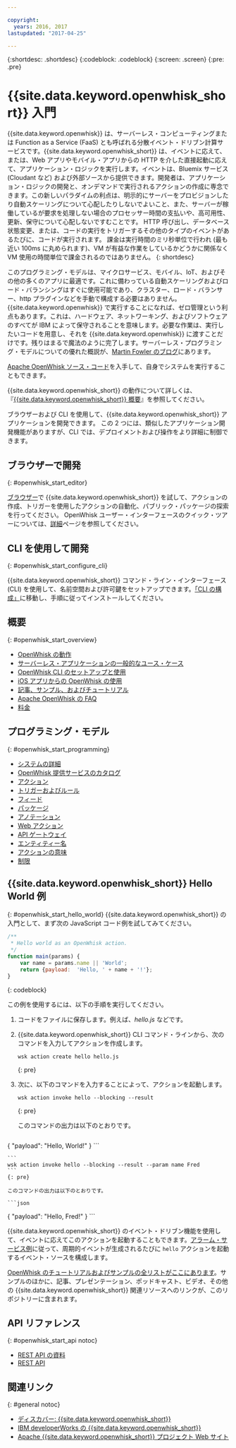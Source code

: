 ```yaml
---

copyright:
  years: 2016, 2017
lastupdated: "2017-04-25"

---
```


{:shortdesc: .shortdesc}
{:codeblock: .codeblock}
{:screen: .screen}
{:pre: .pre}

# {{site.data.keyword.openwhisk_short}} 入門


{{site.data.keyword.openwhisk}} は、サーバーレス・コンピューティングまたは Function as a Service (FaaS) とも呼ばれる分散イベント・ドリブン計算サービスです。{{site.data.keyword.openwhisk_short}} は、イベントに応えて、または、Web アプリやモバイル・アプリからの HTTP を介した直接起動に応えて、アプリケーション・ロジックを実行します。イベントは、Bluemix サービス (Cloudant など) および外部ソースから提供できます。開発者は、アプリケーション・ロジックの開発と、オンデマンドで実行されるアクションの作成に専念できます。この新しいパラダイムの利点は、明示的にサーバーをプロビジョンしたり自動スケーリングについて心配したりしないでよいこと、また、サーバーが稼働しているが要求を処理しない場合のプロセッサー時間の支払いや、高可用性、更新、保守について心配しないですむことです。
HTTP 呼び出し、データベース状態変更、または、コードの実行をトリガーするその他のタイプのイベントがあるたびに、コードが実行されます。
課金は実行時間のミリ秒単位で行われ (最も近い 100ms に丸められます)、VM が有益な作業をしているかどうかに関係なく VM 使用の時間単位で課金されるのではありません。
{: shortdesc}

このプログラミング・モデルは、マイクロサービス、モバイル、IoT、およびその他の多くのアプリに最適です。これに備わっている自動スケーリングおよびロード・バランシングはすぐに使用可能であり、クラスター、ロード・バランサー、http プラグインなどを手動で構成する必要はありません。{{site.data.keyword.openwhisk}} で実行することになれば、ゼロ管理という利点もあります。これは、ハードウェア、ネットワーキング、およびソフトウェアのすべてが IBM によって保守されることを意味します。必要な作業は、実行したいコードを用意し、それを {{site.data.keyword.openwhisk}} に渡すことだけです。残りはまるで魔法のように完了します。サーバーレス・プログラミング・モデルについての優れた概説が、[Martin Fowler のブログ](https://martinfowler.com/articles/serverless.html)にあります。

[Apache OpenWhisk ソース・コード](https://github.com/openwhisk/openwhisk)を入手して、自身でシステムを実行することもできます。

{{site.data.keyword.openwhisk_short}} の動作について詳しくは、『[{{site.data.keyword.openwhisk_short}} 概要](./openwhisk_about.html)』を参照してください。

ブラウザーおよび CLI を使用して、{{site.data.keyword.openwhisk_short}} アプリケーションを開発できます。
この 2 つには、類似したアプリケーション開発機能がありますが、CLI では、デプロイメントおよび操作をより詳細に制御できます。

## ブラウザーで開発
{: #openwhisk_start_editor}

[ブラウザー](https://console.{DomainName}/openwhisk/editor)で {{site.data.keyword.openwhisk_short}} を試して、アクションの作成、トリガーを使用したアクションの自動化、パブリック・パッケージの探索を行ってください。
OpenWhisk ユーザー・インターフェースのクイック・ツアーについては、[詳細](https://console.{DomainName}/openwhisk/learn)ページを参照してください。

## CLI を使用して開発
{: #openwhisk_start_configure_cli}

{{site.data.keyword.openwhisk_short}} コマンド・ライン・インターフェース (CLI) を使用して、名前空間および許可鍵をセットアップできます。[「CLI の構成」](https://console.{DomainName}/openwhisk/cli)に移動し、手順に従ってインストールしてください。

## 概要
{: #openwhisk_start_overview}
- [OpenWhisk の動作](./openwhisk_about.html)
- [サーバーレス・アプリケーションの一般的なユース・ケース](./openwhisk_use_cases.html)
- [OpenWhisk CLI のセットアップと使用](./openwhisk_cli.html)
- [iOS アプリからの OpenWhisk の使用](./openwhisk_mobile_sdk.html)
- [記事、サンプル、およびチュートリアル](https://github.com/openwhisk/openwhisk-external-resources)
- [Apache OpenWhisk の FAQ](http://openwhisk.org/faq)
- [料金](https://console.ng.bluemix.net/openwhisk/learn/pricing)

## プログラミング・モデル
{: #openwhisk_start_programming}
- [システムの詳細](./openwhisk_reference.html)
- [OpenWhisk 提供サービスのカタログ](./openwhisk_catalog.html)
- [アクション](./openwhisk_actions.html)
- [トリガーおよびルール](./openwhisk_triggers_rules.html)
- [フィード](./openwhisk_feeds.html)
- [パッケージ](./openwhisk_packages.html)
- [アノテーション](./openwhisk_annotations.html)
- [Web アクション](./openwhisk_webactions.html)
- [API ゲートウェイ](./openwhisk_apigateway.html)
- [エンティティー名](./openwhisk_reference.html#openwhisk_entities)
- [アクションの意味](./openwhisk_reference.html#openwhisk_semantics)
- [制限](./openwhisk_reference.html#openwhisk_syslimits)

## {{site.data.keyword.openwhisk_short}} Hello World 例
{: #openwhisk_start_hello_world}
{{site.data.keyword.openwhisk_short}} の入門として、まず次の JavaScript コード例を試してみてください。

```javascript
/**
 * Hello world as an OpenWhisk action.
 */
function main(params) {
    var name = params.name || 'World';
    return {payload:  'Hello, ' + name + '!'};
}
```
{: codeblock}

この例を使用するには、以下の手順を実行してください。

1. コードをファイルに保存します。例えば、*hello.js* などです。

2. {{site.data.keyword.openwhisk_short}} CLI コマンド・ラインから、次のコマンドを入力してアクションを作成します。

    ```
    wsk action create hello hello.js
    ```
    {: pre}

3. 次に、以下のコマンドを入力することによって、アクションを起動します。

    ```
    wsk action invoke hello --blocking --result
    ```
    {: pre}  

    このコマンドの出力は以下のとおりです。

    ```json
  {
      "payload": "Hello, World!"
    }
    ```
    
    ```
    wsk action invoke hello --blocking --result --param name Fred
    ```
    {: pre}  

    このコマンドの出力は以下のとおりです。

    ```json
  {
      "payload": "Hello, Fred!"
    }
    ```

{{site.data.keyword.openwhisk_short}} のイベント・ドリブン機能を使用して、イベントに応えてこのアクションを起動することもできます。[アラーム・サービス例](./openwhisk_packages.html#openwhisk_packages_trigger)に従って、周期的イベントが生成されるたびに `hello` アクションを起動するイベント・ソースを構成します。

[OpenWhisk のチュートリアルおよびサンプルの全リストがここにあります](https://github.com/openwhisk/openwhisk-external-resources#sample-applications)。サンプルのほかに、記事、プレゼンテーション、ポッドキャスト、ビデオ、その他の {{site.data.keyword.openwhisk_short}} 関連リソースへのリンクが、このリポジトリーに含まれます。

## API リファレンス
{: #openwhisk_start_api notoc}
* [REST API の資料](./openwhisk_reference.html#openwhisk_ref_restapi)
* [REST API](https://console.{DomainName}/apidocs/98)

## 関連リンク
{: #general notoc}
* [ディスカバー: {{site.data.keyword.openwhisk_short}}](http://www.ibm.com/cloud-computing/bluemix/openwhisk/)
* [IBM developerWorks の {{site.data.keyword.openwhisk_short}}](https://developer.ibm.com/openwhisk/)
* [Apache {{site.data.keyword.openwhisk_short}} プロジェクト Web サイト](http://openwhisk.org)
